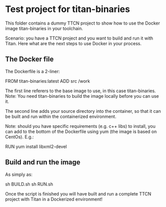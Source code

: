# Test project for titan-binaries


This folder contains a dummy TTCN project to show how to use the Docker image titan-binaries
in your toolchain.

Scenario: you have a TTCN project and you want to build and run it with Titan.
Here what are the next steps to use Docker in your process.

## The Docker file

The Dockerfile is a 2-liner:

   FROM titan-binaries:latest
   ADD src /work

The first line referers to the base image to use, in this case titan-binaries.
Note: You need titan-binaries to build the image locally before you can use it.


The second line adds your source directory into the container, so that it can be
built and run within the containerized environment.

Note: should you have specific requirements (e.g. c++ libs) to install, you can
add to the bottom of the Dockerfile using yum (the image is based on CentOs). E.g.:

   RUN yum install libxml2-devel

## Build and run the image

As simply as:

   sh BUILD.sh
   sh RUN.sh

Once the script is finished you will have built and run a complete TTCN project
with Titan in a Dockerized environment!
   

